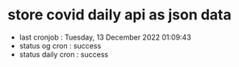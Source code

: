 # store covid daily api as json data

- last cronjob : Tuesday, 13 December 2022 01:09:43
- status og cron : success
- status daily cron : success
      
      